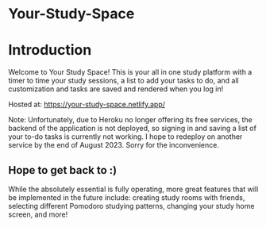 # Your-Study-Space

# Introduction
Welcome to Your Study Space!
This is your all in one study platform with a timer to time your study sessions, a list to add your tasks to do, and all customization and tasks are saved and rendered when you log in!

Hosted at: https://your-study-space.netlify.app/

Note: Unfortunately, due to Heroku no longer offering its free services, the backend of the application is not deployed, so signing in and saving a list of your to-do tasks is currently not working. I hope to redeploy on another service by the end of August 2023. Sorry for the inconvenience.

## Hope to get back to :)
While the absolutely essential is fully operating, more great features that will be implemented in the future include: creating study rooms with friends, selecting different Pomodoro studying patterns, changing your study home screen, and more!
